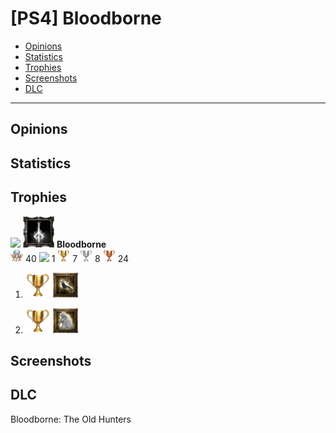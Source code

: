 # [PS4] Bloodborne

- [Opinions](#opinions)
- [Statistics](#statistics)
- [Trophies](#trophies)
- [Screenshots](#screenshots)
- [DLC](#DLC)
---
## Opinions  

## Statistics

## Trophies
<img src="images/PS4trophy_platinum.png" width="50"> <img src="images/Bloodborne_Platinum.png" width="50"> 
**Bloodborne**  
<img src="images/PS4trophy_all.jpg" width="20"> 40 
<img src="images/PS4trophy_platinum.png" width="20"> 1 
<img src="images/PS4trophy_gold.png" width="20"> 7 
<img src="images/PS4trophy_silver.png" width="20"> 8
<img src="images/PS4trophy_bronze.png" width="20"> 24  

1. <img src="images/PS4trophy_gold.png" width="40"> <img src="images/Bloodborne_ChildhoodsBeginning.png" width="40">  

1. <img src="images/PS4trophy_gold.png" width="40"> <img src="images/Bloodborne_YharnamPthumerianQueen.png" width="40">

## Screenshots

## DLC

Bloodborne: The Old Hunters
